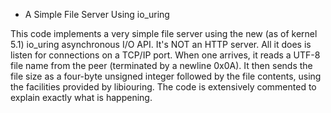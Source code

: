 * A Simple File Server Using io_uring

This code implements a very simple file server using the new
(as of kernel 5.1) io_uring asynchronous I/O API. It's
NOT an HTTP server. All it does is listen for connections
on a TCP/IP port. When one arrives, it reads a UTF-8
file name from the peer (terminated by a newline 0x0A).
It then sends the file size as a four-byte unsigned
integer followed by the file contents, using the facilities
provided by libiouring. The code is extensively commented
to explain exactly what is happening.


